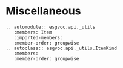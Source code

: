 # Miscellaneous

```{eval-rst}
.. automodule:: esgvoc.api._utils
   :members: Item
   :imported-members:
   :member-order: groupwise
.. autoclass:: esgvoc.api._utils.ItemKind
   :members:
   :member-order: groupwise
```
